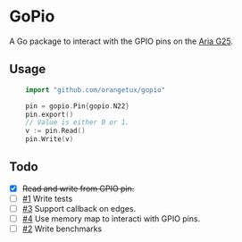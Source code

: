 # GoPio
A Go package to interact with the GPIO pins on the [Aria G25][aria].

## Usage

```go
    import "github.com/orangetux/gopio"

    pin = gopio.Pin{gopio.N22}
    pin.export()
    // Value is either 0 or 1.
    v := pin.Read()
    pin.Write(v)
```

## Todo
    
- [x] ~~Read and write from GPIO pin.~~
- [ ] [#1][1] Write tests
- [ ] [#3][3] Support callback on edges.
- [ ] [#4][4] Use memory map to interacti with GPIO pins.
- [ ] [#2][2] Write benchmarks

[aria]:http://www.acmesystems.it/aria
[1]:https://github.com/OrangeTux/gopio/issues/1
[2]:https://github.com/OrangeTux/gopio/issues/2
[3]:https://github.com/OrangeTux/gopio/issues/3
[4]:https://github.com/OrangeTux/gopio/issues/4
